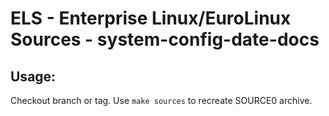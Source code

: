 # ELS - Enterprise Linux/EuroLinux Sources - system-config-date-docs
 
## Usage:
  Checkout branch or tag. Use `make sources` to recreate  SOURCE0 archive.
